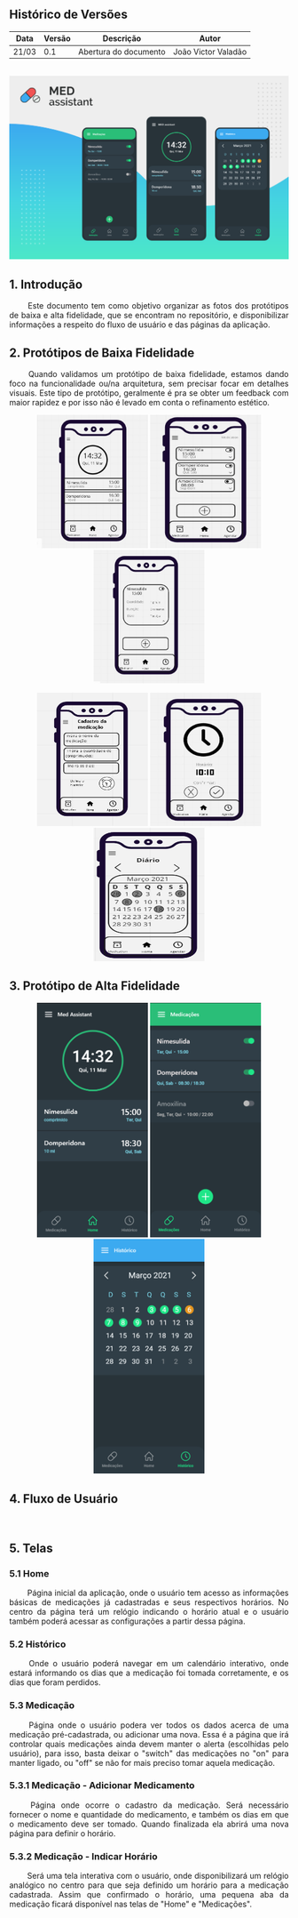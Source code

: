 ## Histórico de Versões

Data|Versão|Descrição|Autor
-|-|-|-
21/03|0.1|Abertura do documento|João Victor Valadão|

<p align = "center"> &emsp;&emsp; <img src="https://raw.githubusercontent.com/fga-eps-mds/MDS-2020-2-G9/develop/docs/assets/Showcase.png" class="responsive"/> </p>


## 1. Introdução

 <p align = "justify"> &emsp;&emsp; Este documento tem como objetivo organizar as fotos dos protótipos de baixa e alta fidelidade, que se encontram no repositório, e disponibilizar informações a respeito do fluxo de usuário e das páginas da aplicação.</p>

## 2. Protótipos de Baixa Fidelidade

 <p align = "justify"> &emsp;&emsp; Quando validamos um protótipo de baixa fidelidade, estamos dando foco na funcionalidade ou/na arquitetura, sem precisar focar em detalhes visuais. Este tipo de protótipo, geralmente é pra se obter um feedback com maior rapidez e por isso não é levado em conta o refinamento estético.</p>

<p align="center">
  <img alt="" title="" src="https://raw.githubusercontent.com/fga-eps-mds/MDS-2020-2-G9/develop/prototipo/baixa%20fidelidade/home.jpeg" width="200px" Height="240px">
  <img alt="" title="" src="https://raw.githubusercontent.com/fga-eps-mds/MDS-2020-2-G9/develop/prototipo/baixa%20fidelidade/medicacoes.jpeg" width="200px" Height="240px">
  <img alt="" title="" src="https://raw.githubusercontent.com/fga-eps-mds/MDS-2020-2-G9/develop/prototipo/baixa%20fidelidade/medicacoes-2.jpeg" width="200px" Height="240px">
</p>

<p align="center">
  <img alt="" title="" src="https://raw.githubusercontent.com/fga-eps-mds/MDS-2020-2-G9/develop/prototipo/baixa%20fidelidade/medicacoes-3.jpeg" width="200px" Height="240px">
  <img alt="" title="" src="https://raw.githubusercontent.com/fga-eps-mds/MDS-2020-2-G9/develop/prototipo/baixa%20fidelidade/medicacoes-4.jpeg" width="200px" Height="240px">
  <img alt="" title="" src="https://raw.githubusercontent.com/fga-eps-mds/MDS-2020-2-G9/develop/prototipo/baixa%20fidelidade/historico.png" width="200px" Height="240px">
</p>

## 3. Protótipo de Alta Fidelidade

<p align="center">
  <img alt="" title="" src="https://raw.githubusercontent.com/fga-eps-mds/MDS-2020-2-G9/develop/prototipo/alta%20fidelidade/home.png" width="200px">
  <img alt="" title="" src="https://raw.githubusercontent.com/fga-eps-mds/MDS-2020-2-G9/develop/prototipo/alta%20fidelidade/medicacoes.png" width="200px">
  <img alt="" title="" src="https://raw.githubusercontent.com/fga-eps-mds/MDS-2020-2-G9/develop/prototipo/alta%20fidelidade/historico.png" width="200px">
</p>

## 4. Fluxo de Usuário

<p align="center">
  <img alt="" title="" src="https://raw.githubusercontent.com/fga-eps-mds/MDS-2020-2-G9/develop/prototipo/Fluxo%20de%20Usu%C3%A1rio.jpeg" width="550px">
</p>

## 5. Telas

### 5.1 Home

 <p align = "justify"> &emsp;&emsp; Página inicial da aplicação, onde o usuário tem acesso as informações básicas de medicações já cadastradas e seus respectivos horários. No centro da página terá um relógio indicando o horário atual e o usuário também poderá acessar as configurações a partir dessa página.</p>

### 5.2 Histórico

 <p align = "justify"> &emsp;&emsp; Onde o usuário poderá navegar em um calendário interativo, onde estará informando os dias que a medicação foi tomada corretamente, e os dias que foram perdidos.</p>

### 5.3 Medicação

 <p align = "justify"> &emsp;&emsp; Página onde o usuário podera ver todos os dados acerca de uma medicação pré-cadastrada, ou adicionar uma nova. Essa é a página que irá controlar quais medicações ainda devem manter o alerta (escolhidas pelo usuário), para isso, basta deixar o "switch" das medicações no "on" para manter ligado, ou "off" se não for mais preciso tomar aquela medicação.</p>

### 5.3.1 Medicação - Adicionar Medicamento

 <p align = "justify"> &emsp;&emsp; Página onde ocorre o cadastro da medicação. Será necessário fornecer o nome e quantidade do medicamento, e também os dias em que o medicamento deve ser tomado. Quando finalizada ela abrirá uma nova página para definir o horário.  </p>

### 5.3.2 Medicação - Indicar Horário

 <p align = "justify"> &emsp;&emsp; Será uma tela interativa com o usuário, onde disponibilizará um relógio analógico no centro para que seja definido um horário para a medicação cadastrada. Assim que confirmado o horário, uma pequena aba da medicação ficará disponível nas telas de "Home" e "Medicações". </p>
